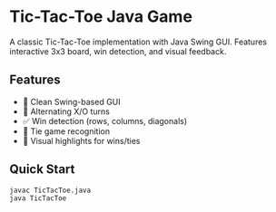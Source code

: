 # Tic-Tac-Toe Java Game

A classic Tic-Tac-Toe implementation with Java Swing GUI. Features interactive 3x3 board, win detection, and visual feedback.

## Features
- 🎯 Clean Swing-based GUI
- 🔄 Alternating X/O turns  
- ✅ Win detection (rows, columns, diagonals)
- 🤝 Tie game recognition
- 🎨 Visual highlights for wins/ties

## Quick Start
```bash
javac TicTacToe.java
java TicTacToe